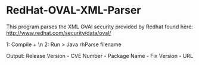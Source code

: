 # RedHat-OVAL-XML-Parser

This program parses the XML OVAl security provided by Redhat found here: http://www.redhat.com/security/data/oval/

1: Compile + \n
2: Run > Java rhParse filename

Output: Release Version - CVE Number - Package Name - Fix Version - URL
